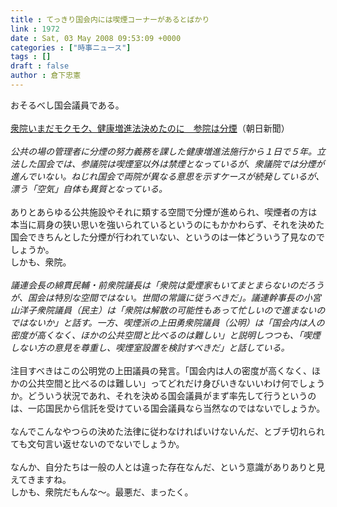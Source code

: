 ```yaml
---
title : てっきり国会内には喫煙コーナーがあるとばかり
link : 1972
date : Sat, 03 May 2008 09:53:09 +0000
categories : ["時事ニュース"]
tags : []
draft : false
author : 倉下忠憲
---
```


おそるべし国会議員である。<BR><BR><A HREF="http://www.asahi.com/politics/update/0502/TKY200805020060.html" TARGET="_blank">衆院いまだモクモク、健康増進法決めたのに　参院は分煙</A>（朝日新聞）<BR><BR><I>公共の場の管理者に分煙の努力義務を課した健康増進法施行から１日で５年。立法した国会では、参議院は喫煙室以外は禁煙となっているが、衆議院では分煙が進んでいない。ねじれ国会で両院が異なる意思を示すケースが続発しているが、漂う「空気」自体も異質となっている。</I><BR><BR>ありとあらゆる公共施設やそれに類する空間で分煙が進められ、喫煙者の方は本当に肩身の狭い思いを強いられているというのにもかかわらず、それを決めた国会できちんとした分煙が行われていない、というのは一体どういう了見なのでしょうか。<BR>しかも、衆院。<BR><BR><I>議連会長の綿貫民輔・前衆院議長は「衆院は愛煙家もいてまとまらないのだろうが、国会は特別な空間ではない。世間の常識に従うべきだ」。議連幹事長の小宮山洋子衆院議員（民主）は「衆院は解散の可能性もあって忙しいので進まないのではないか」と話す。一方、喫煙派の上田勇衆院議員（公明）は「国会内は人の密度が高くなく、ほかの公共空間と比べるのは難しい」と説明しつつも、「喫煙しない方の意見を尊重し、喫煙室設置を検討すべきだ」と話している。</I><BR><BR>注目すべきはこの公明党の上田議員の発言。「国会内は人の密度が高くなく、ほかの公共空間と比べるのは難しい」ってどれだけ身びいきないいわけ何でしょうか。どういう状況であれ、それを決める国会議員がまず率先して行うというのは、一応国民から信託を受けている国会議員なら当然なのではないでしょうか。<BR><BR>なんでこんなやつらの決めた法律に従わなければいけないんだ、とブチ切れられても文句言い返せないのでないでしょうか。<BR><BR>なんか、自分たちは一般の人とは違った存在なんだ、という意識がありありと見えてきますね。<BR>しかも、衆院だもんな～。最悪だ、まったく。<BR><br><br>
